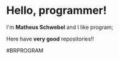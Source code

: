 # Hello, programmer!

I'm **Matheus Schwebel** and I like program;

Here have **very good** repositories!!

#BRPROGRAM
